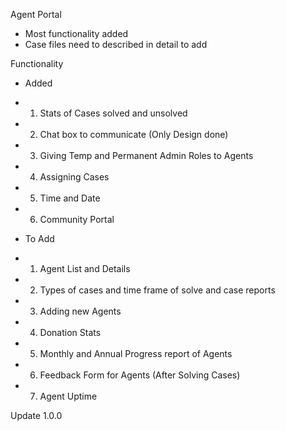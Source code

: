 Agent Portal

- Most functionality added
- Case files need to described in detail to add

Functionality

- Added 
- 1. Stats of Cases solved and unsolved
- 2. Chat box to communicate (Only Design done)
- 3. Giving Temp and Permanent Admin Roles to Agents
- 4. Assigning Cases
- 5. Time and Date
- 6. Community Portal

- To Add
- 1. Agent List and Details
- 2. Types of cases and time frame of solve and case reports
- 3. Adding new Agents
- 4. Donation Stats
- 5. Monthly and Annual Progress report of Agents
- 6. Feedback Form for Agents (After Solving Cases)
- 7. Agent Uptime

Update 1.0.0
